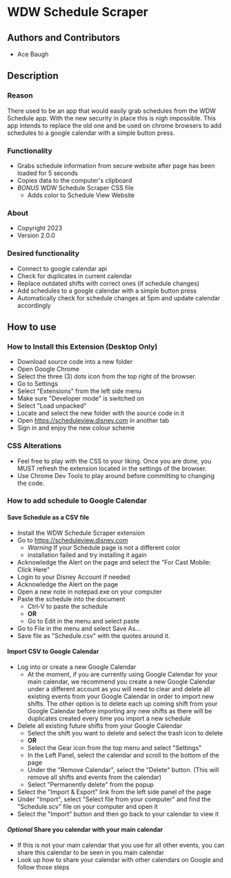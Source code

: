 # WDW Schedule Scraper
## Authors and Contributors
- Ace Baugh

## Description
### Reason
There used to be an app that would easily grab schedules from the WDW Schedule app. With the new security in place this is nigh impossible. This app intends to replace the old one and be used on chrome browsers to add schedules to a google calendar with a simple button press.

### Functionality
- Grabs schedule information from secure website after page has been loaded for 5 seconds
- Copies data to the computer's clipboard
- *BONUS* WDW Schedule Scraper CSS file
  - Adds color to Schedule View Website

### About
- Copyright 2023
- Version 2.0.0

### Desired functionality
- Connect to google calendar api
- Check for duplicates in current calendar
- Replace outdated shifts with correct ones (if schedule changes)
- Add schedules to a google calendar with a simple button press
- Automatically check for schedule changes at 5pm and update calendar accordingly

## How to use

### How to Install this Extension (Desktop Only)
- Download source code into a new folder
- Open Google Chrome 
- Select the three (3) dots icon from the top right of the browser.
- Go to Settings
- Select "Extensions" from the left side menu
- Make sure "Developer mode" is switched on
- Select "Load unpacked" 
- Locate and select the new folder with the source code in it
- Open https://scheduleview.disney.com in another tab
- Sign in and enjoy the new colour scheme
  
### CSS Alterations
- Feel free to play with the CSS to your liking. Once you are done, you MUST refresh the extension located in the settings of the browser.
- Use Chrome Dev Tools to play around before committing to changing the code. 

### How to add schedule to Google Calendar
#### Save Schedule as a CSV file
- Install the WDW Schedule Scraper extension
- Go to https://scheduleview.disney.com
  - *Warning* If your Schedule page is not a different color
  - installation failed and try installing it again
- Acknowledge the Alert on the page and select the "For Cast Mobile: Click Here"
- Login to your Disney Account if needed
- Acknowledge the Alert on the page
- Open a new note in notepad.exe on your computer
- Paste the schedule into the document
  - Ctrl-V to paste the schedule
  - **OR**
  - Go to Edit in the menu and select paste
- Go to File in the menu and select Save As...
- Save file as "Schedule.csv" with the quotes around it.


#### Import CSV to Google Calendar
- Log into or create a new Google Calendar
  - At the moment, if you are currently using Google Calendar for your main calendar, we recommend you create a new Google Calendar under a different account as you will need to clear and delete all existing events from your Google Calendar in order to import new shifts. The other option is to delete each up coming shift from your Google Calendar before importing any new shifts as there will be duplicates created every time you import a new schedule
- Delete all existing future shifts from your Google Calendar
  - Select the shift you want to delete and select the trash icon to delete
  - **OR**
  - Select the Gear icon from the top menu and select "Settings"
  - In the Left Panel, select the calendar and scroll to the bottom of the page
  - Under the "Remove Calendar", select the "Delete" button. (This will remove all shifts and events from the calendar)
  - Select "Permanently delete" from the popup
- Select the "Import & Export" link from the left side panel of the page
- Under "Import", select "Select file from your computer" and find the "Schedule.scv" file on your computer and open it
- Select the "Import" button and then go back to your calendar to view it

#### ***Optional*** Share you calendar with your main calendar
 - If this is not your main calendar that you use for all other events, you can share this calendar to be seen in you main calendar
 - Look up how to share your calendar with other calendars on Google and follow those steps